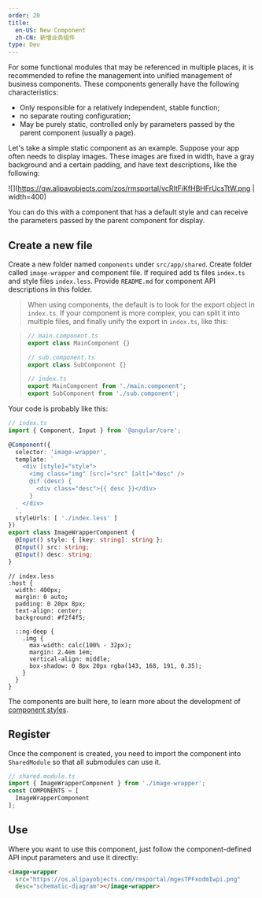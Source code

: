 ```yaml
---
order: 20
title:
  en-US: New Component
  zh-CN: 新增业务组件
type: Dev
---
```


For some functional modules that may be referenced in multiple places, it is recommended to refine the management into unified management of business components. These components generally have the following characteristics:

- Only responsible for a relatively independent, stable function;
- no separate routing configuration;
- May be purely static, controlled only by parameters passed by the parent component (usually a page).

Let's take a simple static component as an example. Suppose your app often needs to display images. These images are fixed in width, have a gray background and a certain padding, and have text descriptions, like the following:

![](https://gw.alipayobjects.com/zos/rmsportal/vcRltFiKfHBHFrUcsTtW.png | width=400)

You can do this with a component that has a default style and can receive the parameters passed by the parent component for display.

## Create a new file

Create a new folder named `components` under `src/app/shared`. Create folder called `image-wrapper` and component file. If required add ts files `index.ts` and style files `index.less`. Provide `README.md` for component API descriptions in this folder.

> When using components, the default is to look for the export object in `index.ts`. If your component is more complex, you can split it into multiple files, and finally unify the export in `index.ts`, like this:

> ```ts
> // main.component.ts
> export class MainComponent {}
>
> // sub.component.ts
> export class SubComponent {}
>
> // index.ts
> export MainComponent from './main.component';
> export SubComponent from './sub.component';
> ```

Your code is probably like this:

```ts
// index.ts
import { Component, Input } from '@angular/core';

@Component({
  selector: 'image-wrapper',
  template: `
    <div [style]="style">
      <img class="img" [src]="src" [alt]="desc" />
      @if (desc) {
        <div class="desc">{{ desc }}</div>
      }
    </div>
  `,
  styleUrls: [ './index.less' ]
})
export class ImageWrapperComponent {
  @Input() style: { [key: string]: string };
  @Input() src: string;
  @Input() desc: string;
}
```

```less
// index.less
:host {
  width: 400px;
  margin: 0 auto;
  padding: 0 20px 8px;
  text-align: center;
  background: #f2f4f5;

  ::ng-deep {
    .img {
      max-width: calc(100% - 32px);
      margin: 2.4em 1em;
      vertical-align: middle;
      box-shadow: 0 8px 20px rgba(143, 168, 191, 0.35);
    }
  }
}
```

The components are built here, to learn more about the development of [component styles](/theme/component-styles).

## Register

Once the component is created, you need to import the component into `SharedModule` so that all submodules can use it.

```ts
// shared.module.ts
import { ImageWrapperComponent } from './image-wrapper';
const COMPONENTS = [
  ImageWrapperComponent
];
```

## Use

Where you want to use this component, just follow the component-defined API input parameters and use it directly:

```html
<image-wrapper
  src="https://os.alipayobjects.com/rmsportal/mgesTPFxodmIwpi.png"
  desc="schematic-diagram"></image-wrapper>
```
